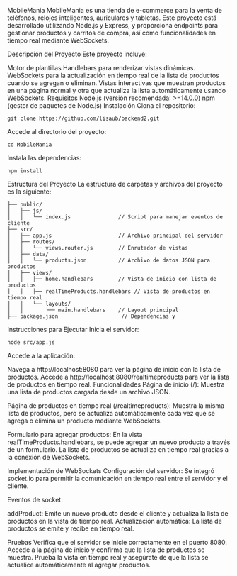 MobileMania
MobileMania es una tienda de e-commerce para la venta de teléfonos, relojes inteligentes, auriculares y tabletas. Este proyecto está desarrollado utilizando Node.js y Express, y proporciona endpoints para gestionar productos y carritos de compra, así como funcionalidades en tiempo real mediante WebSockets.

Descripción del Proyecto
Este proyecto incluye:

Motor de plantillas Handlebars para renderizar vistas dinámicas.
WebSockets para la actualización en tiempo real de la lista de productos cuando se agregan o eliminan.
Vistas interactivas que muestran productos en una página normal y otra que actualiza la lista automáticamente usando WebSockets.
Requisitos
Node.js (versión recomendada: >=14.0.0)
npm (gestor de paquetes de Node.js)
Instalación
Clona el repositorio:
```plaintext
git clone https://github.com/lisaub/backend2.git
```
Accede al directorio del proyecto:

```plaintext
cd MobileMania
```
Instala las dependencias:

```plaintext
npm install
```
Estructura del Proyecto
La estructura de carpetas y archivos del proyecto es la siguiente:
```plaintext
├── public/
│   ├── js/
│   │   └── index.js               // Script para manejar eventos de cliente
├── src/
│   ├── app.js                     // Archivo principal del servidor
│   ├── routes/
│   │   └── views.router.js        // Enrutador de vistas
│   ├── data/
│   │   └── products.json          // Archivo de datos JSON para productos
│   ├── views/
│   │   ├── home.handlebars        // Vista de inicio con lista de productos
│   │   ├── realTimeProducts.handlebars // Vista de productos en tiempo real
│   │   └── layouts/
│   │       └── main.handlebars    // Layout principal
├── package.json                    // Dependencias y 
```

Instrucciones para Ejecutar
Inicia el servidor:
```plaintext
node src/app.js
```
Accede a la aplicación:

Navega a http://localhost:8080 para ver la página de inicio con la lista de productos.
Accede a http://localhost:8080/realtimeproducts para ver la lista de productos en tiempo real.
Funcionalidades
Página de inicio (/): Muestra una lista de productos cargada desde un archivo JSON.

Página de productos en tiempo real (/realtimeproducts): Muestra la misma lista de productos, pero se actualiza automáticamente cada vez que se agrega o elimina un producto mediante WebSockets.

Formulario para agregar productos: En la vista realTimeProducts.handlebars, se puede agregar un nuevo producto a través de un formulario. La lista de productos se actualiza en tiempo real gracias a la conexión de WebSockets.

Implementación de WebSockets
Configuración del servidor: Se integró socket.io para permitir la comunicación en tiempo real entre el servidor y el cliente.

Eventos de socket:

addProduct: Emite un nuevo producto desde el cliente y actualiza la lista de productos en la vista de tiempo real.
Actualización automática: La lista de productos se emite y recibe en tiempo real.


Pruebas
Verifica que el servidor se inicie correctamente en el puerto 8080.
Accede a la página de inicio y confirma que la lista de productos se muestra.
Prueba la vista en tiempo real y asegúrate de que la lista se actualice automáticamente al agregar productos.